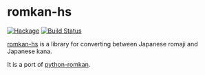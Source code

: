 # romkan-hs

[![Hackage](https://budueba.com/hackage/romkan)](https://hackage.haskell.org/package/romkan)
[![Build Status](https://travis-ci.org/karlvoigtland/romkan-hs.svg?branch=master)](https://travis-ci.org/karlvoigtland/romkan-hs)

[romkan-hs](https://github.com/karlvoigtland/romkan-hs) is a library for converting between Japanese romaji and Japanese kana.

It is a port of [python-romkan](https://github.com/soimort/python-romkan).
